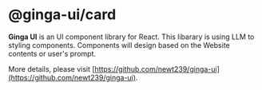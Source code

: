 # @ginga-ui/card

**Ginga UI** is an UI component library for React. This libarary is using LLM to styling components. Components will design based on the Website contents or user's prompt.

More details, please visit [https://github.com/newt239/ginga-ui](https://github.com/newt239/ginga-ui).